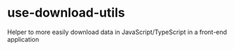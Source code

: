 # use-download-utils
Helper to more easily download data in JavaScript/TypeScript in a front-end application
